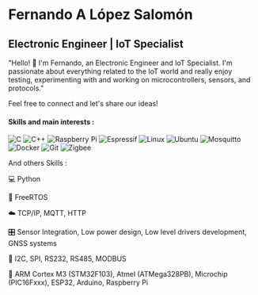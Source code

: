 
# Fernando A López Salomón

## Electronic Engineer | IoT Specialist

"Hello! 👋 I'm Fernando, an Electronic Engineer and IoT Specialist. I'm passionate about everything related to the IoT world and really enjoy testing, experimenting with and working on microcontrollers, sensors, and protocols."

Feel free to connect and let's share our ideas!

#### Skills and main interests :

![C](https://img.shields.io/badge/c-%2300599C.svg?style=for-the-badge&logo=c&logoColor=white) ![C++](https://img.shields.io/badge/c++-%2300599C.svg?style=for-the-badge&logo=c%2B%2B&logoColor=white) ![Raspberry Pi](https://img.shields.io/badge/-RaspberryPi-C51A4A?style=for-the-badge&logo=Raspberry-Pi) ![Espressif](https://img.shields.io/badge/espressif-E7352C.svg?style=for-the-badge&logo=espressif&logoColor=white) ![Linux](https://img.shields.io/badge/Linux-FCC624?style=for-the-badge&logo=linux&logoColor=black) ![Ubuntu](https://img.shields.io/badge/Ubuntu-E95420?style=for-the-badge&logo=ubuntu&logoColor=white) ![Mosquitto](https://img.shields.io/badge/mosquitto-%233C5280.svg?style=for-the-badge&logo=eclipsemosquitto&logoColor=white) ![Docker](https://img.shields.io/badge/docker-%230db7ed.svg?style=for-the-badge&logo=docker&logoColor=white) ![Git](https://img.shields.io/badge/git-%23F05033.svg?style=for-the-badge&logo=git&logoColor=white) ![Zigbee](https://img.shields.io/badge/zigbee-%23EB0443.svg?style=for-the-badge&logo=zigbee&logoColor=white) 

And others Skills :

💻 Python

🔄 FreeRTOS

☁️ TCP/IP, MQTT, HTTP

🎛️ Sensor Integration, Low power design, Low level drivers development, GNSS systems

🔗 I2C, SPI, RS232, RS485, MODBUS

🤖 ARM Cortex M3 (STM32F103), Atmel (ATMega328PB), Microchip (PIC16Fxxx), ESP32, Arduino, Raspberry Pi

